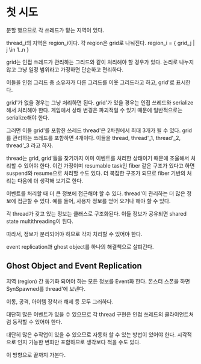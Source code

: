 # 첫 시도

분할 했으므로 각 쓰레드가 맡는 지역이 있다. 

thread_i의 지역은 region_i이다. 각 region은 grid로 나눠진다. region_i = { grid_j | j \in 1..n }

grid는 인접 쓰레드가 관리하는 그리드와 같이 처리해야 할 경우가 있다. 
논리로 나누지 않고 그냥 일정 범위라고 가정하면 단순하고 편리하다. 

이들을 인접 그리드 중 소유자가 다른 그리드를 이웃 그리드라고 하고, grid'로 표시한다. 

grid'가 없을 경우는 그냥 처리하면 된다. 
grid'가 있을 경우는 인접 쓰레드와 serialize 해서 처리해야 한다. 
게임에서 상태 변경은 파괴적일 수 있기 때문에 일반적으로는 serialize해야 한다. 

그러면 이들 grid'를 포함한 쓰레드 thread'은 2차원에서 최대 3개가 될 수 있다. 
grid를 관리하는 쓰레드를 포함하면 4개이다. 이들을 thread, thread'_1, thread'_2, thread'_3 라고 하자. 

thread는 grid, grid'들을 찾기까지 이미 이벤트를 처리한 상태이기 때문에 
조율해서 처리할 수 있어야 한다. 이건 가정이며 resumable task인 fiber 같은 구조가 있다고 하면 
suspend와 resume으로 처리할 수도 있다. 더 복잡한 구조가 되므로 fiber 기반의 처리는 다음에 더 
생각해 보기로 한다. 

이벤트를 처리할 때 더 큰 정보에 접근해야 할 수 있다. thread'이 관리하는 더 많은 정보에 접근할 수 있다. 예를 들어, 사용자 정보를 얻어 오거나 해야 할 수 있다. 

각 thread가 갖고 있는 정보는 클래스로 구조화된다. 이들 정보가 공유되면 shared state multithreading이 된다. 

따라서, 정보가 분리되어야 하므로 각자 처리할 수 있어야 한다. 

event replication과 ghost object를 하나의 해결책으로 살펴간다. 

## Ghost Object and Event Replication 

지역 (region) 간 동기화 되어야 하는 모든 정보를 Event화 한다.
몬스터 스폰을 하면 SynSpawned를 thread'에 보낸다. 

이동, 공격, 아이템 장착과 해제 등 모두 그러하다. 

대단히 많은 이벤트가 있을 수 있으므로 각 thread 구현은 인접 쓰레드의 클라이언트처럼 동작할 수 있어야 한다. 

대단히 많은 수작업이 있을 수 있으므로 자동화 할 수 있는 방법이 있어야 한다.
시각적으로 인지 가능한 변화만 포함하므로 생각보다 적을 수도 있다. 

이 방향으로 끝까지 가본다. 




